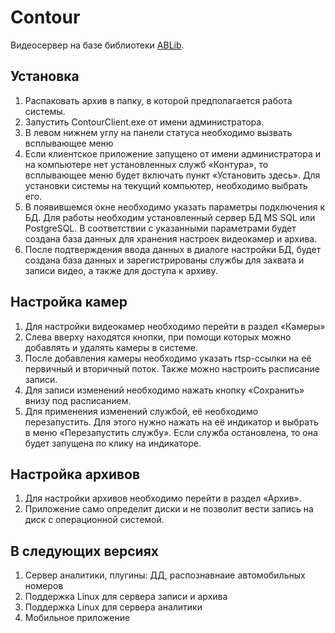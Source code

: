 # Contour
Видеосервер на базе библиотеки [ABLib](https://github.com/Lem0nti/ABLib).

## Установка
1.	Распаковать архив в папку, в которой предполагается работа системы. 
2.	Запустить ContourClient.exe от имени администратора.
3.	В левом нижнем углу на панели статуса необходимо вызвать всплывающее меню
4.	Если клиентское приложение запущено от имени администратора и на компьютере нет установленных служб «Контура», то всплывающее меню будет включать пункт «Установить здесь». Для установки системы на текущий компьютер, необходимо выбрать его.
5.	В появившемся окне необходимо указать параметры подключения к БД. Для работы необходим установленный сервер БД MS SQL или PostgreSQL. В соответствии с указанными параметрами будет создана база данных для хранения настроек видеокамер и архива.
6.	После подтверждения ввода данных в диалоге настройки БД, будет создана база данных и зарегистрированы службы для захвата и записи видео, а также для доступа к архиву.

## Настройка камер
1.	Для настройки видеокамер необходимо перейти в раздел «Камеры»
2.	Слева вверху находятся кнопки, при помощи которых можно добавлять и удалять камеры в системе.
3.	После добавления камеры необходимо указать rtsp-ссылки на её первичный и вторичный поток. Также можно настроить расписание записи.
4.	Для записи изменений необходимо нажать кнопку «Сохранить» внизу под расписанием.
5.	Для применения изменений службой, её необходимо перезапустить. Для этого нужно нажать на её индикатор и выбрать в меню «Перезапустить службу». Если служба остановлена, то она будет запущена по клику на индикаторе.

## Настройка архивов
1.	Для настройки архивов необходимо перейти в раздел «Архив».
2.	Приложение само определит диски и не позволит вести запись на диск с операционной системой.


## В следующих версиях
1. Сервер аналитики, плугины: ДД, распознавнаие автомобильных номеров
2. Поддержка Linux для сервера записи и архива
4. Поддержка Linux для сервера аналитики
5. Мобильное приложение
